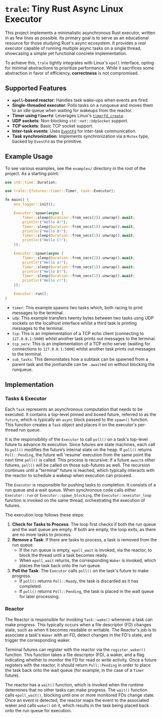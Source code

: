 # `trale`: Tiny Rust Async Linux Executor

This project implements a minimalistic asynchronous Rust executor, written in as
few lines as possible. Its primary goal is to serve as an educational resource
for those studying Rust's async ecosystem. It provides a *real* executor capable
of running multiple async tasks on a single thread, showcasing a simple yet
functional concrete implementation.

To achieve this, `trale` tightly integrates with Linux's `epoll` interface,
opting for minimal abstractions to prioritize performance. While it sacrifices
some abstraction in favor of efficiency, **correctness** is not compromised.

## Supported Features

- **`epoll`-based reactor**: Handles task wake-ups when events are fired.
- **Single-threaded executor**: Polls tasks on a runqueue and moves them to an
  idle queue when waiting for wakeups from the reactor.
- **Timer using `TimerFd`**: Leverages Linux's
  [`timerfd_create`](https://linux.die.net/man/2/timerfd_create).
- **UDP sockets**: Non-blocking `std::net::UdpSocket` support.
- **TCP sockets**: Basic TCP socket support.
- **Inter-task events**: Uses [`EventFd`](https://linux.die.net/man/2/eventfd)
  for inter-task communication.
- **Task synchronization**: Implements synchronization via a `Mutex` type,
  backed by `EventFd` as the primitive.

Example Usage
-----

To see various examples, see the `examples/` directory in the root of
the project.  As a starting point:

```rust
use std::time::Duration;

use trale::{futures::timer::Timer, task::Executor};

fn main() {
    env_logger::init();

    Executor::spawn(async {
        Timer::sleep(Duration::from_secs(2)).unwrap().await;
        println!("Hello A!");
        Timer::sleep(Duration::from_secs(1)).unwrap().await;
        println!("Hello B!");
        Timer::sleep(Duration::from_secs(1)).unwrap().await;
        println!("Hello C!");
    });

    Executor::spawn(async {
        Timer::sleep(Duration::from_secs(2)).unwrap().await;
        println!("Hello a!");
        Timer::sleep(Duration::from_secs(1)).unwrap().await;
        println!("Hello b!");
        Timer::sleep(Duration::from_secs(1)).unwrap().await;
        println!("Hello c!");
    });

    Executor::run();
}

```

- `timer`: This example spawns two tasks which, both racing to print
  messages to the terminal.
- `udp`: This example transfers twenty bytes between two tasks usng
  UDP sockets on the localhost interface whilst a third task is
  printing messages to the terminal.
- `tcp`: This is an implementation of a TCP echo client (connecting to
  `127.0.0.1:5000`) whilst another task prints out messages to the
  terminal.
- `tcp_serv`: This is an implementation of a TCP echo server (waiting for
  connections to `127.0.0.1:5000`) whilst another task prints out messages to
  the terminal.
- `sub_tasks`: This demonstates how a subtask can be spawned from a 
   parent task and the joinhandle can be `.await`ed on without blocking
   the runqueue.

## Implementation

### Tasks & Executor

Each `Task` represents an asynchronous computation that needs to be executed. It
contains a top-level pinned and boxed future, referred to as the `future`, which
is typically an `async` block passed to the `spawn()` function. This function
creates a `Task` object and places it on the executor's per-thread run queue.

It is the responsibility of the `Executor` to call `poll()` on a task's
top-level future to advance its execution. Since futures are state machines,
each call to `poll()` modifies the future’s internal state on the heap. If
`poll()` returns `Poll::Pending`, the future will 'resume' execution from the
same point the next time `poll()` is called. This process is recursive: if a
future `await`s other futures, `poll()` will be called on those sub-futures as
well. The recursion continues until a "terminal" future is reached, which
typically interacts with the reactor to schedule a wakeup when execution can
proceed.

The `Executor` is responsible for pushing tasks to completion. It consists of a
run queue and a wait queue. When synchronous code calls either `Executor::run`
or `Executor::spawn_blocking`, the `Executor::executor_loop` function is invoked
on the same thread, orchestrating the execution of futures.

The execution loop follows these steps:

1. **Check for Tasks to Process**: The loop first checks if both the run queue
   and the wait queue are empty. If both are empty, the loop exits, as there are
   no more tasks to process.
2. **Remove a Task**: If there are tasks to process, a task is removed from the
   run queue.
   - If the run queue is empty, `epoll_wait` is invoked, via the reactor, to
     block the thread until a task becomes ready.
   - When `epoll_wait` returns, the corresponding `Waker` is invoked, which
     places the task back onto the run queue.
3. **Poll the Task**: The `Executor` calls `poll()` on the task's future to make
   progress.
   - If `poll()` returns `Poll::Ready`, the task is discarded as it has
     completed.
   - If `poll()` returns `Poll::Pending`, the task is placed in the wait queue
     for later processing.

### Reactor

The Reactor is responsible for invoking `Task::wake()` whenever a task can make
progress. This typically occurs when a file descriptor (FD) changes state, such
as when it becomes readable or writable. The Reactor's job is to associate a
task's `Waker` with an FD, detect changes in the FD's state, and trigger the
corresponding waker.

Terminal futures can register with the reactor via the `register_waker()`
function. This function takes a file descriptor (FD), a waker, and a flag
indicating whether to monitor the FD for read or write activity. Once a future
registers with the reactor, it should return `Poll::Pending` in order to place
the task back onto the wait queue (for example, in the case of a `Timer`
future).

The reactor has a `wait()` function, which is invoked when the runtime
determines that no other tasks can make progress. The `wait()` function calls
`epoll_wait()`, blocking until one or more monitored FDs change state. Once an
event is detected, the reactor maps the event to the associated waker and calls
`wake()` on it, which results in the task being placed back onto the run queue
for execution.
